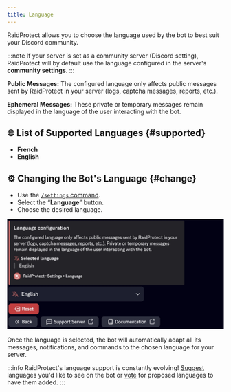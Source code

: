 ```yaml
---
title: Language
---
```


RaidProtect allows you to choose the language used by the bot to best suit your Discord community.

:::note
If your server is set as a community server (Discord setting), RaidProtect will by default use the language configured in the server's **community settings**.
:::

**Public Messages:** The configured language only affects public messages sent by RaidProtect in your server (logs, captcha messages, reports, etc.).

**Ephemeral Messages:** These private or temporary messages remain displayed in the language of the user interacting with the bot.

## 🌐 List of Supported Languages {#supported}

- **French**
- **English**

## ⚙️ Changing the Bot's Language {#change}

- Use the [`/settings` command](./setup.md#settings).
- Select the “**Language**” button.
- Choose the desired language.

![Screenshot of language settings](../../../en/docusaurus-plugin-content-docs/current/assets/rp-settings-language.webp)

Once the language is selected, the bot will automatically adapt all its messages, notifications, and commands to the chosen language for your server.

:::info
RaidProtect's language support is constantly evolving! [Suggest](https://suggestions.raidprotect.bot) languages you'd like to see on the bot or [vote](https://suggestions.raidprotect.bot) for proposed languages to have them added.
:::